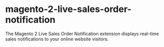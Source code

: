 # magento-2-live-sales-order-notification
The Magento 2 Live Sales Order Notification extension displays real-time sales notifications to your online website visitors.
